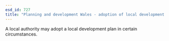 ```yaml
---
esd_id: 727
title: "Planning and development Wales - adoption of local development plan"
---
```


A local authority may adopt a local development plan in certain circumstances. 

